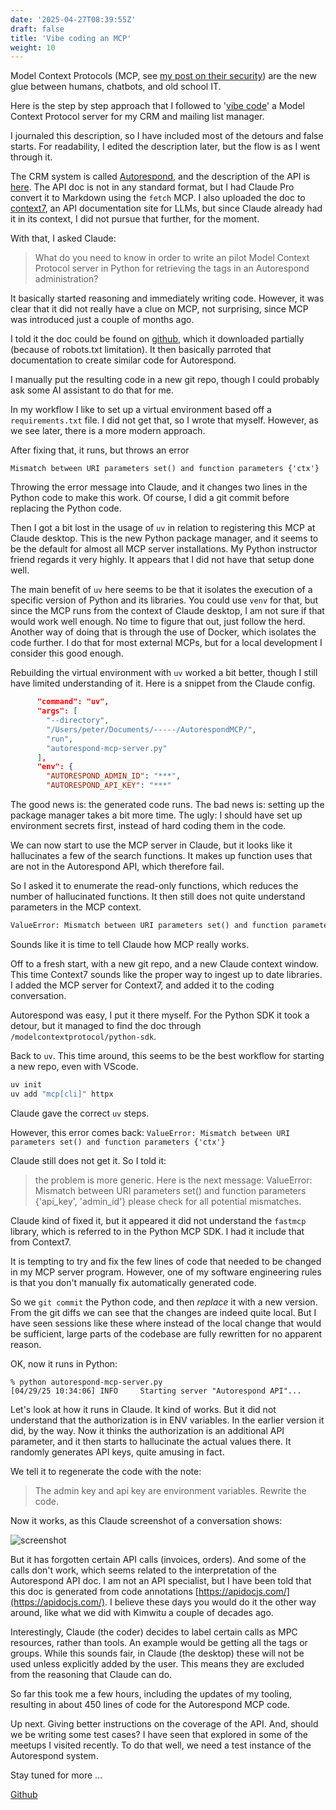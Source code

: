 ```yaml
---
date: '2025-04-27T08:39:55Z'
draft: false
title: 'Vibe coding an MCP'
weight: 10
---
```

Model Context Protocols (MCP, see [my post on their security](/posts/mcp-risk/)) are the new glue between humans, chatbots, and old school IT.

Here is the step by step approach that I followed to '[vibe code](/posts/vibe-coding-real/)' a Model Context Protocol server for my CRM and mailing list manager.

I journaled this description, so I have included most of the detours and false starts.
For readability, I edited the description later, but the flow is as I went through it.

The CRM system is called [Autorespond](https://www.autorespond.nl), and the description of the API is [here](https://api.e-act.nl/api/apidocs/index.html).
The API doc is not in any standard format, but I had Claude Pro convert it to Markdown using the `fetch` MCP.
I also uploaded the doc to [context7](https://context7.com), an API documentation site for LLMs, but since Claude already had it in its context, I did not pursue that further, for the moment.

With that, I asked Claude:

>What do you need to know in order to write an pilot Model Context Protocol server in Python for retrieving the tags in an Autorespond administration?

It basically started reasoning and immediately writing code.
However, it was clear that it did not really have a clue on MCP, not surprising, since MCP was introduced just a couple of months ago.

I told it the doc could be found on [github](https://github.com/modelcontextprotocol/python-sdk), which it downloaded partially (because of robots.txt limitation).
It then basically parroted that documentation to create similar code for Autorespond.

I manually put the resulting code in a new git repo, though I could probably ask some AI assistant to do that for me.

In my workflow I like to set up a virtual environment based off a `requirements.txt` file.
I did not get that, so I wrote that myself.
However, as we see later, there is a more modern approach.

After fixing that, it runs, but throws an error

```text
Mismatch between URI parameters set() and function parameters {'ctx'}
```

Throwing the error message into Claude, and it changes two lines in the Python code to make this work.
Of course, I did a git commit before replacing the Python code.

Then I got a bit lost in the usage of `uv` in relation to registering this MCP at Claude desktop.
This is the new Python package manager, and it seems to be the default for almost all MCP server installations.
My Python instructor friend regards it very highly.
It appears that I did not have that setup done well.

The main benefit of `uv` here seems to be that it isolates the execution of a specific version of Python and its libraries.
You could use `venv` for that, but since the MCP runs from the context of Claude desktop, I am not sure if that would work well enough.
No time to figure that out, just follow the herd.
Another way of doing that is through the use of Docker, which isolates the code further.
I do that for most external MCPs, but for a local development I consider this good enough.

Rebuilding the virtual environment with `uv` worked a bit better, though I still have limited understanding of it.
Here is a snippet from the Claude config.

```json
      "command": "uv",
      "args": [
        "--directory",
        "/Users/peter/Documents/-----/AutorespondMCP/",
        "run",
        "autorespond-mcp-server.py"
      ],
      "env": {
        "AUTORESPOND_ADMIN_ID": "***",
        "AUTORESPOND_API_KEY": "***"
```

The good news is: the generated code runs.
The bad news is: setting up the package manager takes a bit more time.
The ugly: I should have set up environment secrets first, instead of hard coding them in the code.

We can now start to use the MCP server in Claude, but it looks like it hallucinates a few of the search functions.
It makes up function uses that are not in the Autorespond API, which therefore fail.

So I asked it to enumerate the read-only functions, which reduces the number of hallucinated functions.
It then still does not quite understand parameters in the MCP context.

```txt
ValueError: Mismatch between URI parameters set() and function parameters {'email'}
```

Sounds like it is time to tell Claude how MCP really works.

Off to a fresh start, with a new git repo, and a new Claude context window.
This time Context7 sounds like the proper way to ingest up to date libraries.
I added the MCP server for Context7, and added it to the coding conversation.

Autorespond was easy, I put it there myself.
For the Python SDK it took a detour, but it managed to find the doc through `/modelcontextprotocol/python-sdk`.

Back to `uv`.
This time around, this seems to be the best workflow for starting a new repo, even with VScode.

```bash
uv init
uv add "mcp[cli]" httpx
```

Claude gave the correct `uv` steps.

However, this error comes back:
`ValueError: Mismatch between URI parameters set() and function parameters {'ctx'}`

Claude still does not get it. So I told it:

>the problem is more generic. Here is the next message:
>ValueError: Mismatch between URI parameters set() and function parameters {'api_key', 'admin_id'}
>please check for all potential mismatches.

Claude kind of fixed it, but it appeared it did not understand the `fastmcp` library, which is referred to in the Python MCP SDK.
I had it include that from Context7.

It is tempting to try and fix the few lines of code that needed to be changed in my MCP server program.
However, one of my software engineering rules is that you don't manually fix automatically generated code.

So we `git commit` the Python code, and then *replace* it with a new version.
From the git diffs we can see that the changes are indeed quite local.
But I have seen sessions like these where instead of the local change that would be sufficient, large parts of the codebase are fully rewritten for no apparent reason.

OK, now it runs in Python:

```shell
% python autorespond-mcp-server.py
[04/29/25 10:34:06] INFO     Starting server "Autorespond API"...          
```

Let's look at how it runs in Claude.
It kind of works. But it did not understand that the authorization is in ENV variables. In the earlier version it did, by the way.
Now it thinks the authorization is an additional API parameter, and it then starts to hallucinate the actual values there.
It randomly generates API keys, quite amusing in fact.

We tell it to regenerate the code with the note:

>The admin key and api key are environment variables. Rewrite the code.

Now it works, as this Claude screenshot of a conversation shows:

![screenshot](/mcp-ar-image1.png)

But it has forgotten certain API calls (invoices, orders).
And some of the calls don't work, which seems related to the interpretation of the Autorespond API doc.
I am not an API specialist, but I have been told that this doc is generated from code annotations [https://apidocjs.com/](https://apidocjs.com/).
I believe these days you would do it the other way around, like what we did with Kimwitu a couple of decades ago.

Interestingly, Claude (the coder) decides to label certain calls as MPC resources, rather than tools.
An example would be getting all the tags or groups.
While this sounds fair, in Claude (the desktop) these will not be used unless explicitly added by the user.
This means they are excluded from the reasoning that Claude can do.

So far this took me a few hours, including the updates of my tooling, resulting in about 450 lines of code for the Autorespond MCP code.

Up next. Giving better instructions on the coverage of the API. And, should we be writing some test cases?
I have seen that explored in some of the meetups I visited recently. To do that well, we need a test instance of the Autorespond system.

Stay tuned for more ...

[Github](https://github.com/pve/mcp-autorespond)
